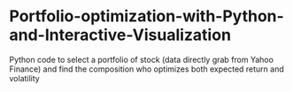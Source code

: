 # Portfolio-optimization-with-Python-and-Interactive-Visualization
Python code to select a portfolio of stock (data directly grab from Yahoo Finance) and find the composition who optimizes both expected return and volatility
